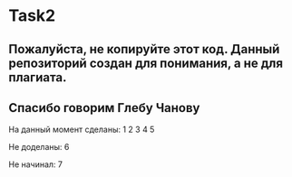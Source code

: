 # Task2
## Пожалуйста, не копируйте этот код. Данный репозиторий создан для понимания, а не для плагиата.
## Спасибо говорим Глебу Чанову




На данный момент сделаны:
1
2
3
4
5



Не доделаны:
6

Не начинал:
7
